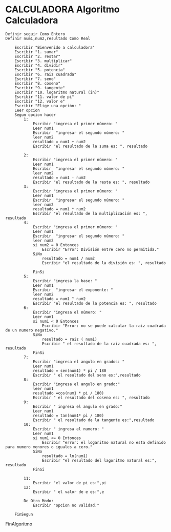 # CALCULADORA Algoritmo Calculadora
	Definir seguir Como Entero
	Definir num1,num2,resultado Como Real
	
		Escribir "Bienvenido a calculadora"
		Escribir "1. sumar"
		Escribir "2. restar"
		Escribir "3. multiplicar"
		Escribir "4. dividir"
		Escribir "5. potencia"
		Escribir "6. raiz cuadrada"
		Escribir "7. seno"
		Escribir "8. coseno"
		Escribir "9. tangente"
		Escribir "10. logaritmo natural (in)"
		Escribir "11. valor de pi"
		Escribir "12. valor e"
		Escribir "Elige una opción: "
		Leer opcion
		Segun opcion hacer
			1:
				Escribir "ingresa el primer número: "
				Leer num1 
				Escribir  "ingresar el segundo número: "
				leer num2
				resultado = num1 + num2
				Escribir "el resultado de la suma es: ", resultado
				
			2:
				Escribir "ingresa el primer número: "
				Leer num1 
				Escribir  "ingresar el segundo número: "
				leer num2
				resultado = num1 - num2
				Escribir "el resultado de la resta es: ", resultado
			3:
				Escribir "ingresa el primer número: "
				Leer num1 
				Escribir  "ingresar el segundo número: "
				leer num2
				resultado = num1 * num2
				Escribir "el resultado de la multiplicación es: ", resultado
			4:
				Escribir "ingresa el primer número: "
				Leer num1 
				Escribir  "ingresar el segundo número: "
				leer num2
				si num2 = 0 Entonces
					Escribir "Error: División entre cero no permitida."
				SiNo
					resultado = num1 / num2
					Escribir "el resultado de la división es: ", resultado 
				
				FinSi
			5:
				Escribir "ingresa la base: "
				Leer num1 
				Escribir  "ingresar el exponente: "
				leer num2
				resultado = num1 ^ num2
				Escribir "el resultado de la potencia es: ", resultado
			6:
				Escribir "ingresa el número: "
				Leer num1
				si num1 < 0 Entonces
					Escribir "Error: no se puede calcular la raiz cuadrada de un numero negativo."
				SiNo
					resultado = raiz ( num1) 
					Escribir " el resultado de la raiz cuadrada es: ", resultado
				FinSi
			7:
				Escribir "ingresa el angulo en grados: " 
				Leer num1 
				resultado = sen(num1) * pi / 180
				Escribir " el resultado del seno es:",resultado
			8: 
				Escribir "ingresa el angulo en grado:"
				leer num1
				resultado =cos(num1 * pi / 180) 
				Escribir " el resultado del coseno es: ", resultado
			9: 
				Escribir " ingresa el angulo en grado:"
				Leer num1 
				resultado = tan(num1* pi / 180)
				Escribir " el resultado de la tangente es:",resultado
			10:
				Escribir " ingresa el numero: " 
				Leer num1 
				si num1 <= 0 Entonces
					Escribir "error: el logaritmo natural no esta definido para numero menores o iguales a cero."
				SiNo
					resultado = ln(num1)
					Escribir "el resultado del lagoritmo natural es:", resultado
				FinSi
				
			11: 
				Escribir "el valor de pi es:",pi
			12: 
				Escribir " el valor de e es:",e
				
			De Otro Modo:
				Escribir "opcion no validad." 
			
		FinSegun
FinAlgoritmo


